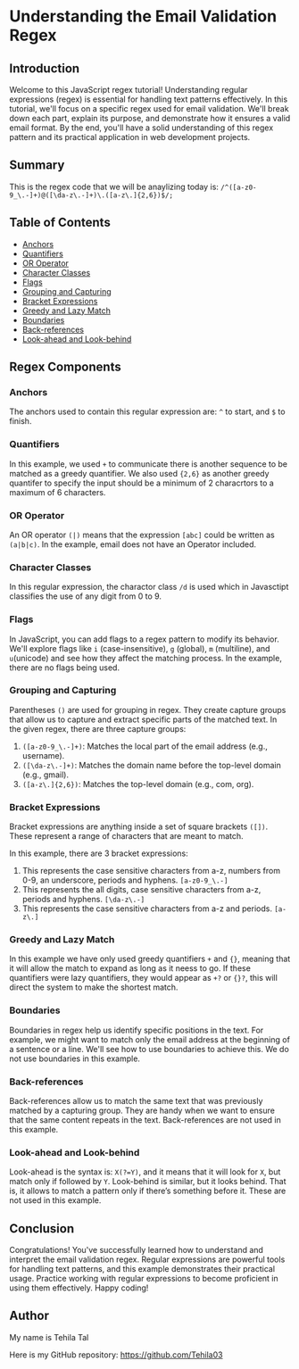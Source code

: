 # Understanding the Email Validation Regex

## Introduction

Welcome to this JavaScript regex tutorial! Understanding regular expressions (regex) is essential for handling text patterns effectively. In this tutorial, we'll focus on a specific regex used for email validation. We'll break down each part, explain its purpose, and demonstrate how it ensures a valid email format. By the end, you'll have a solid understanding of this regex pattern and its practical application in web development projects.

## Summary

This is the regex code that we will be anaylizing today is: `/^([a-z0-9_\.-]+)@([\da-z\.-]+)\.([a-z\.]{2,6})$/;`

## Table of Contents

- [Anchors](#anchors)
- [Quantifiers](#quantifiers)
- [OR Operator](#or-operator)
- [Character Classes](#character-classes)
- [Flags](#flags)
- [Grouping and Capturing](#grouping-and-capturing)
- [Bracket Expressions](#bracket-expressions)
- [Greedy and Lazy Match](#greedy-and-lazy-match)
- [Boundaries](#boundaries)
- [Back-references](#back-references)
- [Look-ahead and Look-behind](#look-ahead-and-look-behind)

## Regex Components

### Anchors

The anchors used to contain this regular expression are: `^` to start, and `$` to finish.

### Quantifiers

In this example, we used `+` to communicate there is another sequence to be matched as a greedy quantifier. We also used `{2,6}` as another greedy quantifer to specify the input should be a minimum of 2 characrtors to a maximum of 6 characters.

### OR Operator

An OR operator `(|)` means that the expression `[abc]` could be written as `(a|b|c)`.
In the example, email does not have an Operator included.

### Character Classes

In this regular expression, the charactor class `/d` is used which in Javasctipt classifies the use of any digit from 0 to 9.

### Flags

In JavaScript, you can add flags to a regex pattern to modify its behavior. We'll explore flags like `i` (case-insensitive), `g` (global), `m` (multiline), and `u`(unicode) and see how they affect the matching process.
In the example, there are no flags being used.

### Grouping and Capturing

Parentheses `()` are used for grouping in regex. They create capture groups that allow us to capture and extract specific parts of the matched text. In the given regex, there are three capture groups:

1. `([a-z0-9_\.-]+)`: Matches the local part of the email address (e.g., username).
2. `([\da-z\.-]+)`: Matches the domain name before the top-level domain (e.g., gmail).
3. `([a-z\.]{2,6})`: Matches the top-level domain (e.g., com, org).

### Bracket Expressions

Bracket expressions are anything inside a set of square brackets `([])`. These represent a range of characters that are meant to match.

In this example, there are 3 bracket expressions:

1. This represents the case sensitive characters from a-z, numbers from 0-9, an underscore, periods and hyphens.
   `[a-z0-9_\.-]`
2. This represents the all digits, case sensitive characters from a-z, periods and hyphens.
   `[\da-z\.-]`
3. This represents the case sensitive characters from a-z and periods.
   `[a-z\.]`

### Greedy and Lazy Match

In this example we have only used greedy quantifiers `+` and `{}`, meaning that it will allow the match to expand as long as it neess to go. If these quantifiers were lazy quantifiers, they would appear as `+?` or `{}?`, this will direct the system to make the shortest match.

### Boundaries

Boundaries in regex help us identify specific positions in the text. For example, we might want to match only the email address at the beginning of a sentence or a line. We'll see how to use boundaries to achieve this.
We do not use boundaries in this example.

### Back-references

Back-references allow us to match the same text that was previously matched by a capturing group. They are handy when we want to ensure that the same content repeats in the text.
Back-references are not used in this example.

### Look-ahead and Look-behind

Look-ahead is the syntax is: `X(?=Y)`, and it means that it will look for `X`, but match only if followed by `Y`.
Look-behind is similar, but it looks behind. That is, it allows to match a pattern only if there’s something before it.
These are not used in this example.

## Conclusion

Congratulations! You've successfully learned how to understand and interpret the email validation regex. Regular expressions are powerful tools for handling text patterns, and this example demonstrates their practical usage. Practice working with regular expressions to become proficient in using them effectively. Happy coding!

## Author

My name is Tehila Tal

Here is my GitHub repository: https://github.com/Tehila03

